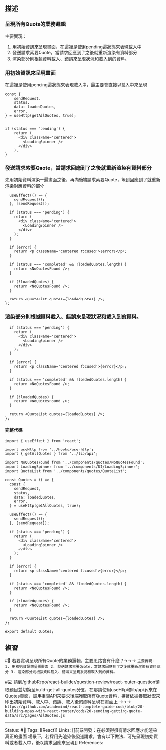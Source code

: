 ## 描述



### 呈現所有Quote的業務邏輯
主要實現：
1. 用初始資訊來呈現畫面，在這裡是使用pending這狀態來表現載入中
2. 發送請求索要Quote，當請求回應到了之後就重新渲染有資料部分
3. 渲染部分則根據資料載入、錯誤來呈現狀況和載入到的資料。


### 用初始資訊來呈現畫面
在這裡是使用pending這狀態來表現載入中，最主要會直接以載入中來呈現

```
const {
	sendRequest,
    status,
    data: loadedQuotes,
    error,
} = useHttp(getAllQuotes, true);


if (status === 'pending') {
    return (
      <div className='centered'>
        <LoadingSpinner />
      </div>
	);
}

```

### 發送請求索要Quote，當請求回應到了之後就重新渲染有資料部分

先用初始資料渲染一遍畫面之後，再向後端請求索要Quote，等到回應到了就重新渲染對應資料的部分

```
  useEffect(() => {
    sendRequest();
  }, [sendRequest]);

  if (status === 'pending') {
    return (
      <div className='centered'>
        <LoadingSpinner />
      </div>
    );
  }

  if (error) {
    return <p className='centered focused'>{error}</p>;
  }

  if (status === 'completed' && !loadedQuotes.length) {
    return <NoQuotesFound />;
  }

  if (!loadedQuotes) {
    return <NoQuotesFound />;
  }

  return <QuoteList quotes={loadedQuotes} />;
};
```


### 渲染部分則根據資料載入、錯誤來呈現狀況和載入到的資料。

```
  if (status === 'pending') {
    return (
      <div className='centered'>
        <LoadingSpinner />
      </div>
    );
  }

  if (error) {
    return <p className='centered focused'>{error}</p>;
  }

  if (status === 'completed' && !loadedQuotes.length) {
    return <NoQuotesFound />;
  }

  if (!loadedQuotes) {
    return <NoQuotesFound />;
  }

  return <QuoteList quotes={loadedQuotes} />;
};

```


#### 完整代碼

```
import { useEffect } from 'react';

import useHttp from '../hooks/use-http';
import { getAllQuotes } from '../lib/api';

import NoQuotesFound from '../components/quotes/NoQuotesFound';
import LoadingSpinner from '../components/UI/LoadingSpinner';
import QuoteList from '../components/quotes/QuoteList';

const Quotes = () => {
  const {
    sendRequest,
    status,
    data: loadedQuotes,
    error,
  } = useHttp(getAllQuotes, true);

  useEffect(() => {
    sendRequest();
  }, [sendRequest]);

  if (status === 'pending') {
    return (
      <div className='centered'>
        <LoadingSpinner />
      </div>
    );
  }

  if (error) {
    return <p className='centered focused'>{error}</p>;
  }

  if (status === 'completed' && !loadedQuotes.length) {
    return <NoQuotesFound />;
  }

  if (!loadedQuotes) {
    return <NoQuotesFound />;
  }

  return <QuoteList quotes={loadedQuotes} />;
};

export default Quotes;
```


## 複習

#🧠  若要實現呈現所有Quote的業務邏輯，主要思路會有什麼？->->-> `主要實現： 1. 用初始資訊來呈現畫面 2. 發送請求索要Quote，當請求回應到了之後就重新渲染有資料部分 3. 渲染部分則根據資料載入、錯誤來呈現狀況和載入到的資料。`
<!--SR:!2022-12-01,3,250-->

#💻 請到/githubRepo/react-builder/question-review/react-router-question領取題目並切換至build-get-all-quotes分支，在那請使用useHttp和lib/api.js來在Quotes頁面，調用相關API來要求後端獲取所有Quote資料，接著依據獲取狀況來印出初始資料、載入中、錯誤、載入後的資料呈現在畫面上 ->->-> `https://github.com/academind/react-complete-guide-code/blob/20-building-mpas-with-react-router/code/20-sending-getting-quote-data/src/pages/AllQuotes.js`
<!--SR:!2022-12-10,10,250-->



---
Status: #🌱 
Tags:
[[React]]
Links:
[[前端開發：在必須得擁有請求回應才能渲染真正的畫面 場景下，若採用先渲染後發送請求，會有以下做法。可先呈現初始資料或者載入中，後以請求回應來呈現]]
References: